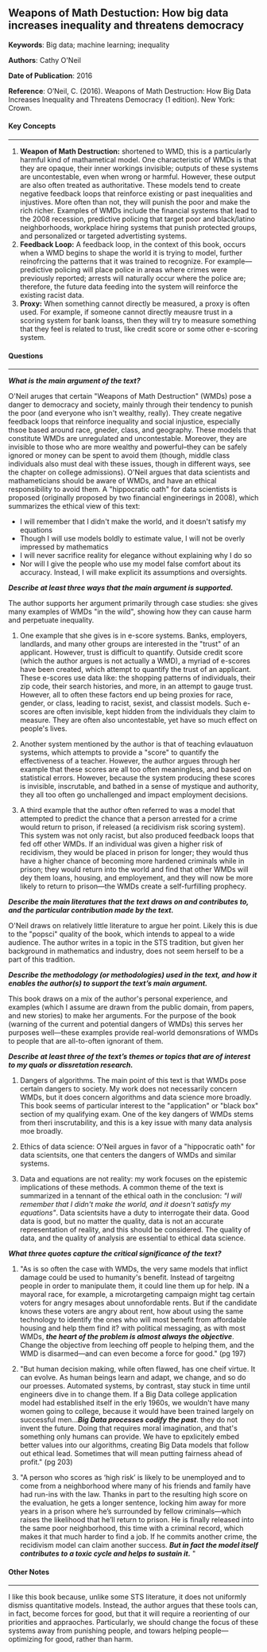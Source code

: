 ## Weapons of Math Destuction: How big data increases inequality and threatens democracy

**Keywords**:  Big data; machine learning; inequality

**Authors**: Cathy O'Neil

**Date of Publication**: 2016

**Reference**: O’Neil, C. (2016). Weapons of Math Destruction: How Big Data Increases Inequality and Threatens Democracy (1 edition). New York: Crown.



#### Key Concepts
----

1. **Weapon of Math Destruction:** shortened to WMD, this is a particularly harmful kind of mathametical model. One characteristic of WMDs is that they are opaque, their inner workings invisible; outputs of these systems are uncontestable, even when wrong or harmful. However, these output are also often treated as authoritative. These models tend to create negative feedback loops that reinforce existing or past inequalities and injustives. More often than not, they will punish the poor and make the rich richer. Examples of WMDs include the financial systems that lead to the 2008 recession, predictive policing that target poor and black/latino neighborhoods, workplace hiring systems that punish protected groups, and personalized or targeted advertisting systems. 
2. **Feedback Loop:** A feedback loop, in the context of this book, occurs when a WMD begins to shape the world it is trying to model, further reinofrcing the patterns that it was trained to recognize. For example—predictive policing will place police in areas where crimes were previously reported; arrests will naturally occur where the police are; therefore, the future data feeding into the system will reinforce the existing racist data. 
3. **Proxy:** When something cannot directly be measured, a proxy is often used. For example, if someone cannot directly meausre trust in a scoring system for bank loanss, then they will try to measure something that they feel is related to trust, like credit score or some other e-scoring system. 

#### Questions
----

***What is the main argument of the text?***

O'Neil aruges that certain "Weapons of Math Destruction" (WMDs) pose a danger to democracy and society, mainly through their tendency to punish the poor (and everyone who isn't wealthy, really). They create negative feedback loops that reinforce inequality and social injustice, especially thsoe based around race, gneder, class, and geography. These models that constitute WMDs are unregulated and uncontestable. Moreover, they are invisible to those who are more wealthy and powerful–they can be safely ignored or money can be spent to avoid them (though, middle class individuals also must deal with these issues, though in different ways, see the chapter on college admissions). O'Neil argues that data scientists and mathameticians should be aware of WMDs, and have an ethical responsibility to avoid them. A "hippocratic oath" for data scientists is proposed (originally proposed by two financial engineerings in 2008), which summarizes the ethical view of this text:

- I will remember that I didn't make the world, and it doesn't satisfy my equations
- Though I will use models boldly to estimate value, I will not be overly impressed by mathematics
- I will never sacrifice reality for elegance without explaining why I do so
- Nor will I give the people who use my model false comfort about its accuracy. Instead, I will make explicit its assumptions and oversights. 


***Describe at least three ways that the main argument is supported.***

The author supports her argument primarily through case studies: she gives many examples of WMDs "in the wild", showing how they can cause harm and perpetuate inequality. 

1. One example that she gives is in e-score systems. Banks, employers, landlards, and many other groups are interested in the "trust" of an applicant. However, trust is difficult to quantify. Outside credit score (which the author argues is not actually a WMD), a myriad of e-scores have been created, which attempt to quantify the trust of an applicant. These e-scores use data like: the shopping patterns of individuals, their zip code, their search histories, and more, in an attempt to gauge trust. However, all to often these factors end up being proxies for race, gender, or class, leading to racist, sexist, and classist models. Such e-scores are often invisible, kept hidden from the individuals they claim to measure. They are often also uncontestable, yet have so much effect on people's lives. 

2. Another system mentioned by the author is that of teaching evlauatuon systems, which attempts to provide a "score" to quantify the effectiveness of a teacher. However, the author argues through her example that these scores are all too often meaningless, and based on statistical errors. However, because the system producing these scores is invisible, inscrutable, and bathed in a sense of mystique and authority, they all too often go unchallenged and impact employment decisions. 

3. A third example that the author often referred to was a model that attempted to predict the chance that a person arrested for a crime would return to prison, if released (a recidivism risk scoring system). This system was not only racist, but also produced feedback loops that fed off other WMDs. If an individual was given a higher risk of recidivism, they would be placed in prison for longer; they would thus have a higher chance of becoming more hardened criminals while in prison; they would return into the world and find that other WMDs will dey them loans, housing, and employement, and they will now be more likely to return to prison—the WMDs create a self-furfilling prophecy.


***Describe the main literatures that the text draws on and contributes to, and the particular contribution made by the text.***

O'Neil draws on relatively little literature to argue her point. Likely this is due to the "popsci" quality of the book, which intends to appeal to a wide audience. The author writes in a topic in the STS tradition, but given her background in mathematics and industry, does not seem herself to be a part of this tradition. 

***Describe the methodology (or methodologies) used in the text, and how it enables the author(s) to support the text’s main argument.***

This book draws on a mix of the author's personal experience, and examples (which I assume are drawn from the public domain, from papers, and new stories) to make her arguments. For the purpose of the book (warning of the current and potential dangers of WMDs) this serves her purposes well—these examples provide real-world demonsrations of WMDs to people that are all-to-often ignorant of them. 

***Describe at least three of the text’s themes or topics that are of interest to my quals or dissretation research.***

1. Dangers of algorithms. The main point of this text is that WMDs pose certain dangers to society. My work does not necessarily concern WMDs, but it does concern algorithms and data science more broadly. This book seems of particular interest to the "application" or "black box" section of my qualifying exam. One of the key dangers of WMDs stems from theri inscrutability, and this is a key issue with many data analysis moe broadly. 

2. Ethics of data science: O'Neil argues in favor of a "hippocratic oath" for data scientsits, one that centers the dangers of WMDs and similar systems. 

3. Data and equations are not reality: my work focuses on the epistemic implications of these methods. A common theme of the text is summarized in a tennant of the ethical oath in the conclusion: *"I will remember that I didn't make the world, and it doesn't satisfy my equations"*. Data scientsits have a duty to interrogate their data. Good data is good, but no matter the quality, data is not an accurate representation of reality, and this should be considered. The quality of data, and the quality of analysis are essential to ethical data science. 

***What three quotes capture the critical significance of the text?***

1. "As is so often the case with WMDs, the very same models that inflict damage could be used to humanity's benefit. Instead of targeitng people in order to manipulate them, it could line them up for help. IN a mayoral race, for example, a microtargeting campaign might tag certain voters for angry mesages about unnofordable rents. But if the candidate knows these voters are angry about rent, how about using the same technology to identify the ones who will most benefit from affordable housing and help them find it? with political messaging, as with most WMDs, ***the heart of the problem is almost always the objective***. Change the objective from leeching off people to helping them, and the WMD is disarmed—and can even become a force for good." (pg 197)

2. "But human decision making, while often flawed, has one cheif virtue. It can evolve. As human beings learn and adapt, we change, and so do our proesses. Automated systems, by contrast, stay stuck in time until engineers dive in to change them. If a Big Data college application model had established itself in the erly 1960s, we wouldn't have many women going to college, because it would have been trained largely on successful men...***Big Data processes codify the past***. they do not invent the future. Doing that requires moral imagination, and that's something only humans can provide. We have to epxlicitely embed better values into our algorithms, creating Big Data models that follow out ethical lead. Sometimes that will mean putting fairness ahead of profit." (pg 203)

3. "A person who scores as ‘high risk’ is likely to be unemployed and to come from a neighborhood where many of his friends and family have had run-ins with the law. Thanks in part to the resulting high score on the evaluation, he gets a longer sentence, locking him away for more years in a prison where he’s surrounded by fellow criminals—which raises the likelihood that he’ll return to prison. He is finally released into the same poor neighborhood, this time with a criminal record, which makes it that much harder to find a job. If he commits another crime, the recidivism model can claim another success. ***But in fact the model itself contributes to a toxic cycle and helps to sustain it.*** "

#### Other Notes
----
I like this book because, unlike some STS literature, it does not uniformly dismiss quantitative models. Instead, the author argues that these tools can, in fact, become forces for good, but that it will require a reorienting of our priorities and appraoches. Particularly, we should change the focus of these systems away from punishing people, and towars helping people—optimizing for good, rather than harm. 

